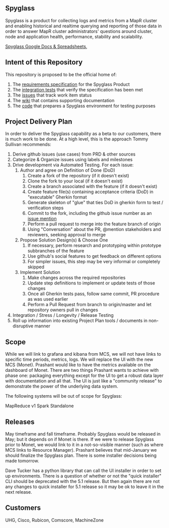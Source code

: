 Spyglass
--------

Spyglass is a product for collecting logs and metrics from a MapR cluster
and enabling historical and realtime querying and reporting of those data
in order to answer MapR cluster administrators' questions around cluster,
node and application health, performance, stability and scalability.
 
[Spyglass Google Docs & Spreadsheets](https://docs.google.com/document/d/1LR8kv0MMymI6UZ7_gnwfM_PH4LnGN9W8GM3kDz_4tf4/edit),

## Intent of this Repository

This repository is proposed to be the official home of:

1. The [requirements specification](features) for the Spyglass Product
2. The [integration tests](features/step_definitions) that verify the specification has been met
3. The [issues](https://github.com/mapr/private-spyglass/issues) that track work item status
4. The [wiki](https://github.com/mapr/private-spyglass/wiki) that contains supporting documentation
5. The [code](#) that prepares a Spyglass environment for testing purposes

## Project Delivery Plan

In order to deliver the Spyglass capability as a beta to our customers, there is much
work to be done. At a high level, this is the approach Tommy Sullivan recommends:

1. Derive github issues (use cases) from PRD & other sources
2. Categorize & Organize issues using labels and milestones
3. Drive development via Automated Testing. For each issue: 
    1. Author and agree on Definition of Done (DoD)
        1. Create a fork of the repository (if it doesn't exist)
        2. Clone the fork to your local (if it doesn't exist)
        3. Create a branch associated with the feature (if it doesn't exist)
        4. Create feature file(s) containing acceptance criteria (DoD) in "executable" Gherkin format
        5. Generate skeleton of "glue" that ties DoD in gherkin form to test / verification steps
        6. Commit to the fork, including the github issue number as an [issue mention](https://github.com/blog/957-introducing-issue-mentions)
        7. Perform a pull request to merge into the feature branch of origin
        8. Using "Conversation" about the PR, @mention stakeholders and reviewers, seeking approval to merge
    2. Propose Solution Design(s) & Choose One
        1. If necessary, perform research and prototyping within prototype subbranches of the feature
        2. Use github's social features to get feedback on different options
        3. For simpler issues, this step may be very informal or completely skipped
    3. Implement Solution
        1. Make changes across the required repositories
        2. Update step definitions to implement or update tests of those changes
        3. Once all Gherkin tests pass, follow same commit, PR procedure as was used earlier
        4. Perform a Pull Request from branch to origin/master and let repository owners pull in changes
4. Integration / Stress / Longevity / Release Testing
5. Roll up information into existing Project Plan tools / documents in non-disruptive manner

## Scope

While we will link to grafana and kibana from MCS, we will not have links to specific time periods, metrics, logs.
We will replace the UI with the new MCS (Monet). Prashant would like to have the metrics available on the dashboard 
of Monet. There are two things Prashant wants to achieve with phase one: packaging everything except for the UI to get
a robust data layer with documentation and all that. The UI is just like a "community release" to demonstrate the
power of the underlying data system.

The following systems will be out of scope for Spyglass:

MapReduce v1
Spark Standalone

## Releases

May timeframe and fall timeframe. Probably Spyglass would be released in May; but it depends on if Monet is there. If
we were to release Spyglass prior to Monet, we would link to it in a not-so-visible manner (such as where MCS
links to Resource Manager). Prashant believes that mid-January we should finalize the Spyglass plan. There is 
some installer decisions being made tomorrow. 

Dave Tucker has a python library that can call the UI installer in order to set up environments. There is a question of
whether or not the "quick installer" CLI should be deprecated with the 5.1 release. But then again there are not any
changes to quick installer for 5.1 release so it may be ok to leave it in the next release.

## Customers

UHG, Cisco, Rubicon, Comscore, MachineZone